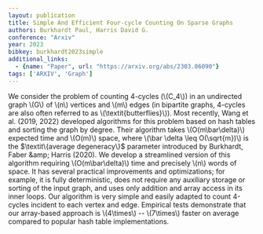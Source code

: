 ```yaml
---
layout: publication
title: Simple And Efficient Four-cycle Counting On Sparse Graphs
authors: Burkhardt Paul, Harris David G.
conference: "Arxiv"
year: 2023
bibkey: burkhardt2023simple
additional_links:
  - {name: "Paper", url: "https://arxiv.org/abs/2303.06090"}
tags: ['ARXIV', 'Graph']
---
```

We consider the problem of counting 4-cycles (\\(C_4\\)) in an undirected graph \\(G\\) of \\(n\\) vertices and \\(m\\) edges (in bipartite graphs, 4-cycles are also often referred to as \\(\textit\{butterflies\}\\)). Most recently, Wang et al. (2019, 2022) developed algorithms for this problem based on hash tables and sorting the graph by degree. Their algorithm takes \\(O(m\bar\delta)\\) expected time and \\(O(m)\\) space, where \\(\bar \delta \leq O(\sqrt\{m\})\\) is the $\textit\{average degeneracy\}$ parameter introduced by Burkhardt, Faber \&amp; Harris (2020). We develop a streamlined version of this algorithm requiring \\(O(m\bar\delta)\\) time and precisely \\(n\\) words of space. It has several practical improvements and optimizations; for example, it is fully deterministic, does not require any auxiliary storage or sorting of the input graph, and uses only addition and array access in its inner loops. Our algorithm is very simple and easily adapted to count 4-cycles incident to each vertex and edge. Empirical tests demonstrate that our array-based approach is \\(4\times\\) -- \\(7\times\\) faster on average compared to popular hash table implementations.
